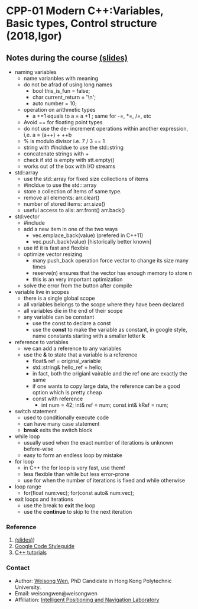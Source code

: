 # CPP-01 Modern C++:Variables, Basic types, Control structure (2018,Igor)

## Notes during the course [(slides)](https://www.ipb.uni-bonn.de/wp-content/uploads/2018/05/lecture_1.pdf)

- naming variables
    - name varianbles with meaning 
    - do not be afrad of using long names
        - bool this_is_fun = false; 
        - char current_return = '\n';
        - auto number = 10;
    - operation on arithmetic types
        - a +=1 equals to a = a +1 ; same for -=, *=, /=, etc 
    - Avoid == for floating point types
    - do not use the de- increment operations within another expression, i,e. a = (a++) + ++b
    - % is modulo divisor i.e. 7 / 3 == 1
    - string with #incldue <string> to use the std::string
    - concatenate strings with + 
    - check if std is empty with stt.empty()
    - works out of the box with I/O streams
- std::array
    - use the std::array for fixed size collections of items
    - #incldue <array> to use the std:::array
    - store a collection of items of same type.  
    - remove all elements: arr.clear()
    - number of stored items: arr.size()
    - useful access to alis: arr.front() arr.back()
- std:vector
    - #include <vector>
    - add a new item in one of the two ways 
        - vec.emplace_back(value)  (prefered in C++11)
        - vec.push_back(value)  [historically better known]
    - use it! it is fast and flexible
    - optimize vector resizing 
        - many push_back operation force vector to change its size many times 
        - reserve(n) ensures that the vector has enough memory to store n
        - this is an very important optimization
    - solve the error from the button after compile
- variable live in scopes
    - there is a single global scope
    - all variables belongs to the scope where they have been declared 
    - all variables die in the end of their scope
    - any variable can be constant 
        - use the const to declare a const 
        - use the **const** to make the variable as constant, in google style, name constants starting with a smaller letter **k**
- reference to variables 
    - we can add a reference to any variables 
    - use the **&** to state that a variable is a reference 
        - float& ref = original_variable
        - std::string& hello_ref = hello;
        - in fact, both the origianl vairable and the ref one are exactly the same 
        - if one wants to copy large data, the reference can be a good option which is pretty cheap
        - const with reference
            - int num = 42; int& ref = num; const int& kRef = num;
- switch statement 
    - used to conditionally execute code 
    - can have many case statement 
    - **break** exits the switch block
- while loop 
    - usually used when the exact number of iterations is unknown before-wise
    - easy to form an endless loop by mistake  
- for loop 
    - in C++ the for loop is very fast, use them!
    - less flexible than while but less error-prone
    - use for when the number of iterations is fixed and while otherwise
- loop range 
    - for(float num:vec); for(const auto& num:vec);
- exit loops and iterations
    - use the break to **exit** the loop 
    - use the **continue** to skip to the next iteration 

### Reference
1. [(slides)](https://www.ipb.uni-bonn.de/wp-content/uploads/2018/05/lecture_1.pdf))
2. [Google Code Styleguide](https://google.github.io/styleguide/cppguide.html)
3. [C++ tutorials](http://www.cplusplus.com/doc/tutorial/)


### Contact
- Author: [Weisong Wen](https://weisongwen.wixsite.com/weisongwen), PhD Candidate in Hong Kong Polytechnic University.
- Email: weisongwen@weisongwen
- Affiliation: [Intelligent Positioning and Navigation Laboratory](https://www.polyu-ipn-lab.com/)